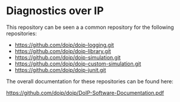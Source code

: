 # Diagnostics over IP

This repository can be seen a a common repository for the following repositories:
* https://github.com/doip/doip-logging.git
* https://github.com/doip/doip-library.git
* https://github.com/doip/doip-simulation.git
* https://github.com/doip/doip-custom-simulation.git
* https://github.com/doip/doip-junit.git

The overall documentation for these repositories can be found here:

https://github.com/doip/doip/DoIP-Software-Documentation.pdf
